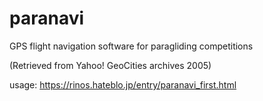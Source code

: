 # paranavi
GPS flight navigation software for paragliding competitions

(Retrieved from Yahoo! GeoCities archives 2005)

usage: https://rinos.hateblo.jp/entry/paranavi_first.html
